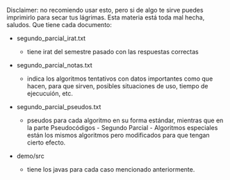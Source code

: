 Disclaimer: no recomiendo usar esto, pero si de algo te sirve puedes imprimirlo para secar tus lágrimas. Esta materia está toda mal hecha, saludos.
Que tiene cada documento:

- segundo_parcial_irat.txt
	- tiene irat del semestre pasado con las respuestas correctas

- segundo_parcial_notas.txt
	- indica los algoritmos tentativos con datos importantes como que hacen, para que sirven, posibles situaciones de uso, tiempo de ejecucuión, etc.
	

- segundo_parcial_pseudos.txt
	- pseudos para cada algoritmo en su forma estándar, mientras que en la parte Pseudocódigos - Segundo Parcial - Algoritmos especiales están los mismos algoritmos pero modificados para que tengan cierto efecto.

- demo/src
	- tiene los javas para cada caso mencionado anteriormente.
